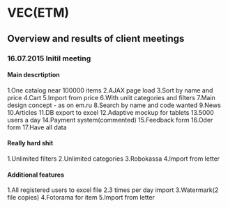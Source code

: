 # VEC(ETM)


## Overview and results of client meetings

### 16.07.2015 Initil meeting

#### Main descrtiption
1.One catalog near 100000 items
2.AJAX page load
3.Sort by name and price
4.Cart
5.Import from price
6.With unlit categories and filters
7.Main design concept - as on em.ru
8.Search by name and code wanted
9.News
10.Articles
11.DB export to excel 
12.Adaptive mockup for tablets
13.5000 users a day
14.Payment system(commented)
15.Feedback form
16.Oder form
17.Have all data

#### Really hard shit
1.Unlimited filters
2.Unlimited categories
3.Robokassa
4.Import from letter

#### Additional features
1.All registered users to excel file
2.3 times per day import
3.Watermark(2 file copies)
4.Fotorama for item
5.Import from letter
